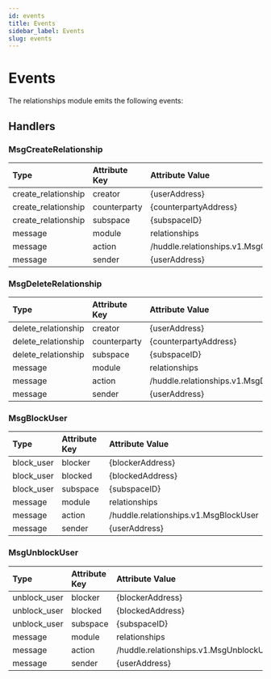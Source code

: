 ```yaml
---
id: events
title: Events
sidebar_label: Events
slug: events
---
```


# Events

The relationships module emits the following events: 

## Handlers

### MsgCreateRelationship

| Type                | Attribute Key | Attribute Value                                | 
|:--------------------|:--------------|:-----------------------------------------------|
| create_relationship | creator       | {userAddress}                                  |
| create_relationship | counterparty  | {counterpartyAddress}                          |
| create_relationship | subspace      | {subspaceID}                                   |
| message             | module        | relationships                                  |
| message             | action        | /huddle.relationships.v1.MsgCreateRelationship |
| message             | sender        | {userAddress}                                  |

### MsgDeleteRelationship

| Type                | Attribute Key | Attribute Value                                | 
|:--------------------|:--------------|:-----------------------------------------------|
| delete_relationship | creator       | {userAddress}                                  |
| delete_relationship | counterparty  | {counterpartyAddress}                          |
| delete_relationship | subspace      | {subspaceID}                                   |
| message             | module        | relationships                                  |
| message             | action        | /huddle.relationships.v1.MsgDeleteRelationship |
| message             | sender        | {userAddress}                                  |

### MsgBlockUser

| Type       | Attribute Key | Attribute Value                       | 
|:-----------|:--------------|:--------------------------------------|
| block_user | blocker       | {blockerAddress}                      |
| block_user | blocked       | {blockedAddress}                      |
| block_user | subspace      | {subspaceID}                          |
| message    | module        | relationships                         |
| message    | action        | /huddle.relationships.v1.MsgBlockUser |
| message    | sender        | {userAddress}                         |

### MsgUnblockUser

| Type         | Attribute Key | Attribute Value                         | 
|:-------------|:--------------|:----------------------------------------|
| unblock_user | blocker       | {blockerAddress}                        |
| unblock_user | blocked       | {blockedAddress}                        |
| unblock_user | subspace      | {subspaceID}                            |
| message      | module        | relationships                           |
| message      | action        | /huddle.relationships.v1.MsgUnblockUser |
| message      | sender        | {userAddress}                           |